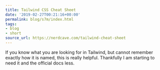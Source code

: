 ```yaml
---
title: Tailwind CSS Cheat Sheet
date: '2019-02-27T00:21:16+00:00'
permalink: blog/s7m/index.html
tags:
- blog
- short
source_url: https://nerdcave.com/tailwind-cheat-sheet
---
```


If you know what you are looking for in Tailwind, but cannot remember exactly how it is named, this is really helpful. Thankfully I am starting to need it and the official docs less.
